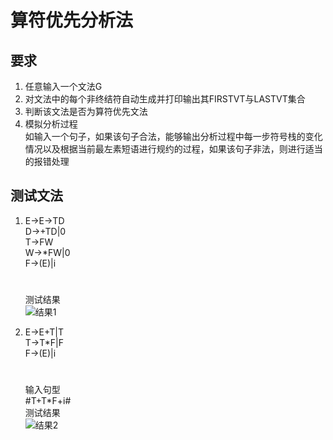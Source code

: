 # 算符优先分析法  
## 要求  
1.	任意输入一个文法G
2.	对文法中的每个非终结符自动生成并打印输出其FIRSTVT与LASTVT集合
3.	判断该文法是否为算符优先文法
4.	模拟分析过程  
	如输入一个句子，如果该句子合法，能够输出分析过程中每一步符号栈的变化情况以及根据当前最左素短语进行规约的过程，如果该句子非法，则进行适当的报错处理  

## 测试文法
1.	E->E->TD  
	D->+TD|0  
	T->FW  
	W->*FW|0  
	F->(E)|i  
	#  
	测试结果  
	![结果1](https://i.loli.net/2019/05/21/5ce2d48bc8fc864354.jpg)   

2.	E->E+T|T  
	T->T*F|F  
	F->(E)|i  
	#  
	输入句型  
	#T+T*F+i#  
	测试结果     
	![结果2](https://i.loli.net/2019/05/21/5ce2d6507ed4175671.jpg)  
